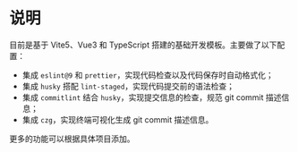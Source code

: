 # 说明

目前是基于 Vite5、Vue3 和 TypeScript 搭建的基础开发模板。主要做了以下配置：

- 集成 `eslint@9` 和 `prettier`，实现代码检查以及代码保存时自动格式化；
- 集成 `husky` 搭配 `lint-staged`，实现代码提交前的语法检查；
- 集成 `commitlint` 结合 `husky`，实现提交信息的检查，规范 git commit 描述信息；
- 集成 `czg`，实现终端可视化生成 git commit 描述信息。

更多的功能可以根据具体项目添加。
